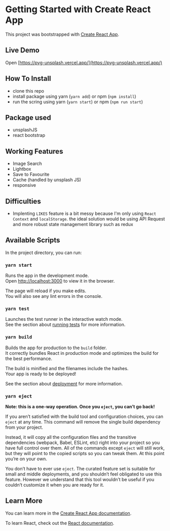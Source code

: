 # Getting Started with Create React App

This project was bootstrapped with [Create React App](https://github.com/facebook/create-react-app).

## Live Demo

Open [https://pvg-unsplash.vercel.app/](https://pvg-unsplash.vercel.app/)

## How To Install

- clone this repo
- install package using yarn (`yarn add`) or npm (`npm install`)
- run the scring using yarn (`yarn start`) or npm (`npm run start`)

## Package used

- unsplashJS
- react bootstrap

## Working Features

- Image Search
- Lightbox
- Save to Favourite
- Cache (handled by unsplash JS)
- responsive

## Difficulties

- Implenting `LIKES` feature is a bit messy because I'm only using `React Context` and `localStorage`. the ideal solution would be using API Request and more robust state management library such as redux

## Available Scripts

In the project directory, you can run:

### `yarn start`

Runs the app in the development mode.\
Open [http://localhost:3000](http://localhost:3000) to view it in the browser.

The page will reload if you make edits.\
You will also see any lint errors in the console.

### `yarn test`

Launches the test runner in the interactive watch mode.\
See the section about [running tests](https://facebook.github.io/create-react-app/docs/running-tests) for more information.

### `yarn build`

Builds the app for production to the `build` folder.\
It correctly bundles React in production mode and optimizes the build for the best performance.

The build is minified and the filenames include the hashes.\
Your app is ready to be deployed!

See the section about [deployment](https://facebook.github.io/create-react-app/docs/deployment) for more information.

### `yarn eject`

**Note: this is a one-way operation. Once you `eject`, you can’t go back!**

If you aren’t satisfied with the build tool and configuration choices, you can `eject` at any time. This command will remove the single build dependency from your project.

Instead, it will copy all the configuration files and the transitive dependencies (webpack, Babel, ESLint, etc) right into your project so you have full control over them. All of the commands except `eject` will still work, but they will point to the copied scripts so you can tweak them. At this point you’re on your own.

You don’t have to ever use `eject`. The curated feature set is suitable for small and middle deployments, and you shouldn’t feel obligated to use this feature. However we understand that this tool wouldn’t be useful if you couldn’t customize it when you are ready for it.

## Learn More

You can learn more in the [Create React App documentation](https://facebook.github.io/create-react-app/docs/getting-started).

To learn React, check out the [React documentation](https://reactjs.org/).
